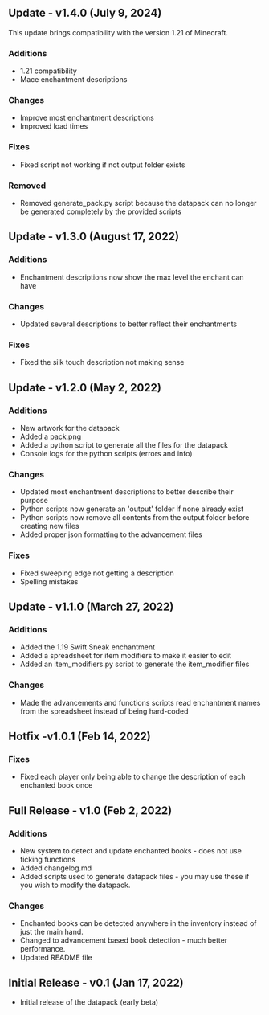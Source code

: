 ## Update - v1.4.0 (July 9, 2024)
This update brings compatibility with the version 1.21 of Minecraft.

### Additions
 - 1.21 compatibility
 - Mace enchantment descriptions

### Changes
 - Improve most enchantment descriptions
 - Improved load times 

### Fixes
 - Fixed script not working if not output folder exists

### Removed
 - Removed generate_pack.py script because the datapack can no longer be generated completely by the provided scripts

## Update - v1.3.0 (August 17, 2022)
### Additions
 - Enchantment descriptions now show the max level the enchant can have

### Changes
 - Updated several descriptions to better reflect their enchantments

### Fixes
 - Fixed the silk touch description not making sense

## Update - v1.2.0 (May 2, 2022)
### Additions
 - New artwork for the datapack
 - Added a pack.png 
 - Added a python script to generate all the files for the datapack
 - Console logs for the python scripts (errors and info)

### Changes
 - Updated most enchantment descriptions to better describe their purpose
 - Python scripts now generate an 'output' folder if none already exist
 - Python scripts now remove all contents from the output folder before creating new files
 - Added proper json formatting to the advancement files

### Fixes
 - Fixed sweeping edge not getting a description
 - Spelling mistakes

## Update - v1.1.0 (March 27, 2022)
### Additions
 - Added the 1.19 Swift Sneak enchantment
 - Added a spreadsheet for item modifiers to make it easier to edit
 - Added an item_modifiers.py script to generate the item_modifier files

### Changes
 - Made the advancements and functions scripts read enchantment names from the spreadsheet instead of being hard-coded

## Hotfix -v1.0.1 (Feb 14, 2022)
### Fixes
 - Fixed each player only being able to change the description of each enchanted book once

## Full Release - v1.0 (Feb 2, 2022)
### Additions
 - New system to detect and update enchanted books - does not use ticking functions
 - Added changelog.md
 - Added scripts used to generate datapack files - you may use these if you wish to modify the datapack.

### Changes
 - Enchanted books can be detected anywhere in the inventory instead of just the main hand.
 - Changed to advancement based book detection - much better performance.
 - Updated README file


## Initial Release - v0.1 (Jan 17, 2022)
- Initial release of the datapack (early beta)
